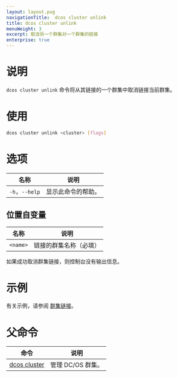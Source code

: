 ```yaml
---
layout: layout.pug
navigationTitle:  dcos cluster unlink
title: dcos cluster unlink
menuWeight: 3
excerpt: 取消另一个群集对一个群集的链接
enterprise: true
---
```


# 说明
`dcos cluster unlink` 命令将从其链接的一个群集中取消链接当前群集。

# 使用

```bash
dcos cluster unlink <cluster> [flags]
```
# 选项

| 名称 | 说明 |
|---------|-------------|
| `-h`，`--help` | 显示此命令的帮助。 |


## 位置自变量

| 名称 | 说明 |
|---------|-------------|
| `<name>` | 链接的群集名称（必填）|

如果成功取消群集链接，则控制台没有输出信息。


# 示例
有关示例，请参阅 [群集链接](/cn/1.12/administering-clusters/multiple-clusters/cluster-links/)。

# 父命令

| 命令 | 说明 |
|---------|-------------|
|  [dcos cluster](/cn/1.12/cli/command-reference/dcos-cluster/) | 管理 DC/OS 群集。 |
